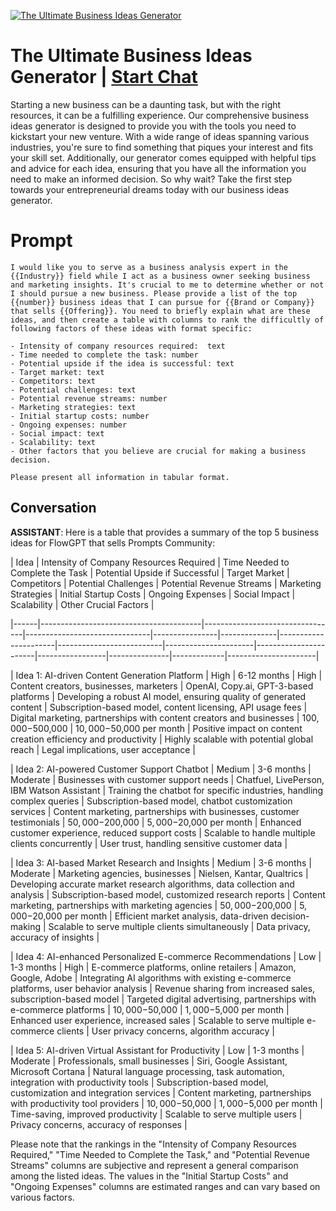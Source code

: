 
[![The Ultimate Business Ideas Generator](https://flow-prompt-covers.s3.us-west-1.amazonaws.com/icon/Abstract/i7.png)](https://gptcall.net/chat.html?data=%7B%22contact%22%3A%7B%22id%22%3A%22A0192e7sNfUOm2FlB_a8u%22%2C%22flow%22%3Atrue%7D%7D)
# The Ultimate Business Ideas Generator | [Start Chat](https://gptcall.net/chat.html?data=%7B%22contact%22%3A%7B%22id%22%3A%22A0192e7sNfUOm2FlB_a8u%22%2C%22flow%22%3Atrue%7D%7D)
Starting a new business can be a daunting task, but with the right resources, it can be a fulfilling experience. Our comprehensive business ideas generator is designed to provide you with the tools you need to kickstart your new venture. With a wide range of ideas spanning various industries, you're sure to find something that piques your interest and fits your skill set. Additionally, our generator comes equipped with helpful tips and advice for each idea, ensuring that you have all the information you need to make an informed decision. So why wait? Take the first step towards your entrepreneurial dreams today with our business ideas generator.

# Prompt

```
I would like you to serve as a business analysis expert in the {{Industry}} field while I act as a business owner seeking business and marketing insights. It's crucial to me to determine whether or not I should pursue a new business. Please provide a list of the top {{number}} business ideas that I can pursue for {{Brand or Company}} that sells {{Offering}}. You need to briefly explain what are these ideas, and then create a table with columns to rank the difficultly of following factors of these ideas with format specific:

- Intensity of company resources required:  text
- Time needed to complete the task: number
- Potential upside if the idea is successful: text
- Target market: text
- Competitors: text
- Potential challenges: text
- Potential revenue streams: number
- Marketing strategies: text
- Initial startup costs: number
- Ongoing expenses: number
- Social impact: text
- Scalability: text
- Other factors that you believe are crucial for making a business decision.

Please present all information in tabular format.
```

## Conversation

**ASSISTANT**: Here is a table that provides a summary of the top 5 business ideas for FlowGPT that sells Prompts Community:



| Idea | Intensity of Company Resources Required | Time Needed to Complete the Task | Potential Upside if Successful | Target Market | Competitors | Potential Challenges | Potential Revenue Streams | Marketing Strategies | Initial Startup Costs | Ongoing Expenses | Social Impact | Scalability | Other Crucial Factors |

|------|----------------------------------------|---------------------------------|-------------------------------|----------------|--------------|----------------------|--------------------------|----------------------|-----------------------|-----------------|---------------|-------------|----------------------|

| Idea 1: AI-driven Content Generation Platform | High | 6-12 months | High | Content creators, businesses, marketers | OpenAI, Copy.ai, GPT-3-based platforms | Developing a robust AI model, ensuring quality of generated content | Subscription-based model, content licensing, API usage fees | Digital marketing, partnerships with content creators and businesses | $100,000-$500,000 | $10,000-$50,000 per month | Positive impact on content creation efficiency and productivity | Highly scalable with potential global reach | Legal implications, user acceptance |

| Idea 2: AI-powered Customer Support Chatbot | Medium | 3-6 months | Moderate | Businesses with customer support needs | Chatfuel, LivePerson, IBM Watson Assistant | Training the chatbot for specific industries, handling complex queries | Subscription-based model, chatbot customization services | Content marketing, partnerships with businesses, customer testimonials | $50,000-$200,000 | $5,000-$20,000 per month | Enhanced customer experience, reduced support costs | Scalable to handle multiple clients concurrently | User trust, handling sensitive customer data |

| Idea 3: AI-based Market Research and Insights | Medium | 3-6 months | Moderate | Marketing agencies, businesses | Nielsen, Kantar, Qualtrics | Developing accurate market research algorithms, data collection and analysis | Subscription-based model, customized research reports | Content marketing, partnerships with marketing agencies | $50,000-$200,000 | $5,000-$20,000 per month | Efficient market analysis, data-driven decision-making | Scalable to serve multiple clients simultaneously | Data privacy, accuracy of insights |

| Idea 4: AI-enhanced Personalized E-commerce Recommendations | Low | 1-3 months | High | E-commerce platforms, online retailers | Amazon, Google, Adobe | Integrating AI algorithms with existing e-commerce platforms, user behavior analysis | Revenue sharing from increased sales, subscription-based model | Targeted digital advertising, partnerships with e-commerce platforms | $10,000-$50,000 | $1,000-$5,000 per month | Enhanced user experience, increased sales | Scalable to serve multiple e-commerce clients | User privacy concerns, algorithm accuracy |

| Idea 5: AI-driven Virtual Assistant for Productivity | Low | 1-3 months | Moderate | Professionals, small businesses | Siri, Google Assistant, Microsoft Cortana | Natural language processing, task automation, integration with productivity tools | Subscription-based model, customization and integration services | Content marketing, partnerships with productivity tool providers | $10,000-$50,000 | $1,000-$5,000 per month | Time-saving, improved productivity | Scalable to serve multiple users | Privacy concerns, accuracy of responses |



Please note that the rankings in the "Intensity of Company Resources Required," "Time Needed to Complete the Task," and "Potential Revenue Streams" columns are subjective and represent a general comparison among the listed ideas. The values in the "Initial Startup Costs" and "Ongoing Expenses" columns are estimated ranges and can vary based on various factors.


